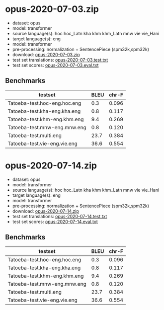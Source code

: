 # opus-2020-07-03.zip

* dataset: opus
* model: transformer
* source language(s): hoc hoc_Latn kha khm khm_Latn mnw vie vie_Hani
* target language(s): eng
* model: transformer
* pre-processing: normalization + SentencePiece (spm32k,spm32k)
* download: [opus-2020-07-03.zip](https://object.pouta.csc.fi/Tatoeba-MT-models/aav-eng/opus-2020-07-03.zip)
* test set translations: [opus-2020-07-03.test.txt](https://object.pouta.csc.fi/Tatoeba-MT-models/aav-eng/opus-2020-07-03.test.txt)
* test set scores: [opus-2020-07-03.eval.txt](https://object.pouta.csc.fi/Tatoeba-MT-models/aav-eng/opus-2020-07-03.eval.txt)

## Benchmarks

| testset               | BLEU  | chr-F |
|-----------------------|-------|-------|
| Tatoeba-test.hoc-eng.hoc.eng 	| 0.3 	| 0.096 |
| Tatoeba-test.kha-eng.kha.eng 	| 0.8 	| 0.117 |
| Tatoeba-test.khm-eng.khm.eng 	| 9.4 	| 0.269 |
| Tatoeba-test.mnw-eng.mnw.eng 	| 0.8 	| 0.120 |
| Tatoeba-test.multi.eng 	| 23.7 	| 0.384 |
| Tatoeba-test.vie-eng.vie.eng 	| 36.6 	| 0.554 |

# opus-2020-07-14.zip

* dataset: opus
* model: transformer
* source language(s): hoc hoc_Latn kha khm khm_Latn mnw vie vie_Hani
* target language(s): eng
* model: transformer
* pre-processing: normalization + SentencePiece (spm32k,spm32k)
* download: [opus-2020-07-14.zip](https://object.pouta.csc.fi/Tatoeba-MT-models/aav-eng/opus-2020-07-14.zip)
* test set translations: [opus-2020-07-14.test.txt](https://object.pouta.csc.fi/Tatoeba-MT-models/aav-eng/opus-2020-07-14.test.txt)
* test set scores: [opus-2020-07-14.eval.txt](https://object.pouta.csc.fi/Tatoeba-MT-models/aav-eng/opus-2020-07-14.eval.txt)

## Benchmarks

| testset               | BLEU  | chr-F |
|-----------------------|-------|-------|
| Tatoeba-test.hoc-eng.hoc.eng 	| 0.3 	| 0.096 |
| Tatoeba-test.kha-eng.kha.eng 	| 0.8 	| 0.117 |
| Tatoeba-test.khm-eng.khm.eng 	| 9.4 	| 0.269 |
| Tatoeba-test.mnw-eng.mnw.eng 	| 0.8 	| 0.120 |
| Tatoeba-test.multi.eng 	| 23.7 	| 0.384 |
| Tatoeba-test.vie-eng.vie.eng 	| 36.6 	| 0.554 |

